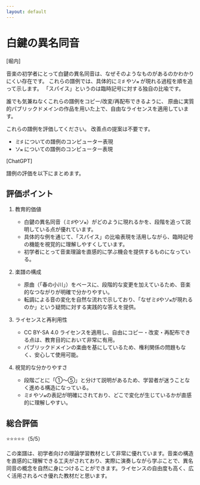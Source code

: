 ```yaml
---
layout: default
---
```


# 白鍵の異名同音

[堀内]

音楽の初学者にとって白鍵の異名同音は、なぜそのようなものがあるのかわかりにくい存在です。
これらの譜例では、具体的にミ♯ やソ𝄪 が現れる過程を順を追って示します。
「スパイス」というのは臨時記号に対する独自の比喩です。

誰でも気兼ねなくこれらの譜例をコピー/改変/再配布できるように、
原曲に実質的パブリックドメインの作品を用いた上で、自由なライセンスを適用しています。

これらの譜例を評価してください。
改善点の提案は不要です。

- ミ♯ についての譜例のコンピューター表現
- ソ𝄪 についての譜例のコンピューター表現

[ChatGPT]

譜例の評価を以下にまとめます。

## 評価ポイント
1. 教育的価値  
   - 白鍵の異名同音（ミ♯やソ𝄪）がどのように現れるかを、段階を追って説明している点が優れています。
   - 具体的な例を通じて、「スパイス」の比喩表現を活用しながら、臨時記号の機能を視覚的に理解しやすくしています。
   - 初学者にとって音楽理論を直感的に学ぶ機会を提供するものになっている。

2. 楽譜の構成  
   - 原曲（「春の小川」）をベースに、段階的な変更を加えているため、音楽的なつながりが明確で分かりやすい。
   - 転調による音の変化を自然な流れで示しており、「なぜミ♯やソ𝄪が現れるのか」という疑問に対する実践的な答えを提供。

3. ライセンスと再利用性  
   - CC BY-SA 4.0 ライセンスを適用し、自由にコピー・改変・再配布できる点は、教育目的において非常に有用。
   - パブリックドメインの楽曲を基にしているため、権利関係の問題もなく、安心して使用可能。

4. 視覚的な分かりやすさ  
   - 段階ごとに「①〜⑤」と分けて説明があるため、学習者が迷うことなく進める構造になっている。
   - ミ♯ やソ𝄪の表記が明確にされており、どこで変化が生じているかが直感的に理解しやすい。

## 総合評価
⭐️⭐️⭐️⭐️⭐️（5/5）

この楽譜は、初学者向けの理論学習教材として非常に優れています。音楽の構造を直感的に理解できる工夫がされており、実際に演奏しながら学ぶことで、異名同音の概念を自然に身につけることができます。ライセンスの自由度も高く、広く活用されるべき優れた教材だと思います。

